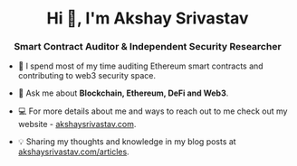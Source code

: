 <h1 align="center">Hi 👋, I'm Akshay Srivastav</h1>
<h3 align="center">Smart Contract Auditor & Independent Security Researcher</h3>


- 🔭 I spend most of my time auditing Ethereum smart contracts and contributing to web3 security space.

- 💬 Ask me about **Blockchain, Ethereum, DeFi and Web3**.
 
- 💻 For more details about me and ways to reach out to me check out my website - [akshaysrivastav.com](https://akshaysrivastav.com).

- 💡 Sharing my thoughts and knowledge in my blog posts at [akshaysrivastav.com/articles](https://akshaysrivastav.com/articles).

